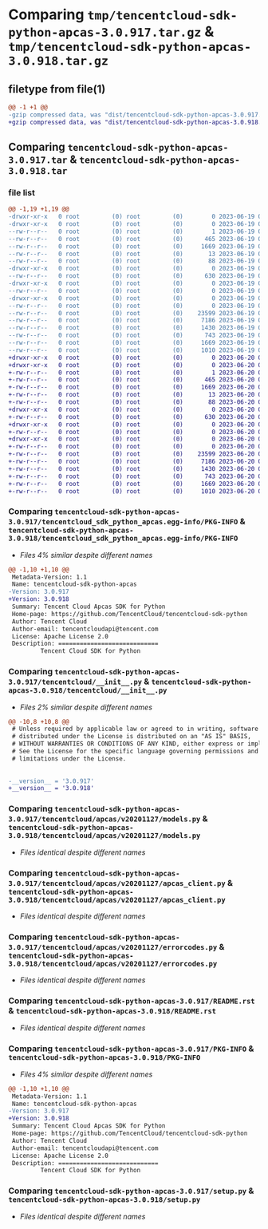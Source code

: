 # Comparing `tmp/tencentcloud-sdk-python-apcas-3.0.917.tar.gz` & `tmp/tencentcloud-sdk-python-apcas-3.0.918.tar.gz`

## filetype from file(1)

```diff
@@ -1 +1 @@
-gzip compressed data, was "dist/tencentcloud-sdk-python-apcas-3.0.917.tar", last modified: Mon Jun 19 00:17:21 2023, max compression
+gzip compressed data, was "dist/tencentcloud-sdk-python-apcas-3.0.918.tar", last modified: Tue Jun 20 02:32:29 2023, max compression
```

## Comparing `tencentcloud-sdk-python-apcas-3.0.917.tar` & `tencentcloud-sdk-python-apcas-3.0.918.tar`

### file list

```diff
@@ -1,19 +1,19 @@
-drwxr-xr-x   0 root         (0) root         (0)        0 2023-06-19 00:17:21.000000 tencentcloud-sdk-python-apcas-3.0.917/
-drwxr-xr-x   0 root         (0) root         (0)        0 2023-06-19 00:17:21.000000 tencentcloud-sdk-python-apcas-3.0.917/tencentcloud_sdk_python_apcas.egg-info/
--rw-r--r--   0 root         (0) root         (0)        1 2023-06-19 00:17:21.000000 tencentcloud-sdk-python-apcas-3.0.917/tencentcloud_sdk_python_apcas.egg-info/dependency_links.txt
--rw-r--r--   0 root         (0) root         (0)      465 2023-06-19 00:17:21.000000 tencentcloud-sdk-python-apcas-3.0.917/tencentcloud_sdk_python_apcas.egg-info/SOURCES.txt
--rw-r--r--   0 root         (0) root         (0)     1669 2023-06-19 00:17:21.000000 tencentcloud-sdk-python-apcas-3.0.917/tencentcloud_sdk_python_apcas.egg-info/PKG-INFO
--rw-r--r--   0 root         (0) root         (0)       13 2023-06-19 00:17:21.000000 tencentcloud-sdk-python-apcas-3.0.917/tencentcloud_sdk_python_apcas.egg-info/top_level.txt
--rw-r--r--   0 root         (0) root         (0)       88 2023-06-19 00:17:21.000000 tencentcloud-sdk-python-apcas-3.0.917/setup.cfg
-drwxr-xr-x   0 root         (0) root         (0)        0 2023-06-19 00:17:21.000000 tencentcloud-sdk-python-apcas-3.0.917/tencentcloud/
--rw-r--r--   0 root         (0) root         (0)      630 2023-06-19 00:17:21.000000 tencentcloud-sdk-python-apcas-3.0.917/tencentcloud/__init__.py
-drwxr-xr-x   0 root         (0) root         (0)        0 2023-06-19 00:17:21.000000 tencentcloud-sdk-python-apcas-3.0.917/tencentcloud/apcas/
--rw-r--r--   0 root         (0) root         (0)        0 2023-06-19 00:17:21.000000 tencentcloud-sdk-python-apcas-3.0.917/tencentcloud/apcas/__init__.py
-drwxr-xr-x   0 root         (0) root         (0)        0 2023-06-19 00:17:21.000000 tencentcloud-sdk-python-apcas-3.0.917/tencentcloud/apcas/v20201127/
--rw-r--r--   0 root         (0) root         (0)        0 2023-06-19 00:17:21.000000 tencentcloud-sdk-python-apcas-3.0.917/tencentcloud/apcas/v20201127/__init__.py
--rw-r--r--   0 root         (0) root         (0)    23599 2023-06-19 00:17:21.000000 tencentcloud-sdk-python-apcas-3.0.917/tencentcloud/apcas/v20201127/models.py
--rw-r--r--   0 root         (0) root         (0)     7186 2023-06-19 00:17:21.000000 tencentcloud-sdk-python-apcas-3.0.917/tencentcloud/apcas/v20201127/apcas_client.py
--rw-r--r--   0 root         (0) root         (0)     1430 2023-06-19 00:17:21.000000 tencentcloud-sdk-python-apcas-3.0.917/tencentcloud/apcas/v20201127/errorcodes.py
--rw-r--r--   0 root         (0) root         (0)      743 2023-06-19 00:17:21.000000 tencentcloud-sdk-python-apcas-3.0.917/README.rst
--rw-r--r--   0 root         (0) root         (0)     1669 2023-06-19 00:17:21.000000 tencentcloud-sdk-python-apcas-3.0.917/PKG-INFO
--rw-r--r--   0 root         (0) root         (0)     1010 2023-06-19 00:17:21.000000 tencentcloud-sdk-python-apcas-3.0.917/setup.py
+drwxr-xr-x   0 root         (0) root         (0)        0 2023-06-20 02:32:29.000000 tencentcloud-sdk-python-apcas-3.0.918/
+drwxr-xr-x   0 root         (0) root         (0)        0 2023-06-20 02:32:29.000000 tencentcloud-sdk-python-apcas-3.0.918/tencentcloud_sdk_python_apcas.egg-info/
+-rw-r--r--   0 root         (0) root         (0)        1 2023-06-20 02:32:29.000000 tencentcloud-sdk-python-apcas-3.0.918/tencentcloud_sdk_python_apcas.egg-info/dependency_links.txt
+-rw-r--r--   0 root         (0) root         (0)      465 2023-06-20 02:32:29.000000 tencentcloud-sdk-python-apcas-3.0.918/tencentcloud_sdk_python_apcas.egg-info/SOURCES.txt
+-rw-r--r--   0 root         (0) root         (0)     1669 2023-06-20 02:32:29.000000 tencentcloud-sdk-python-apcas-3.0.918/tencentcloud_sdk_python_apcas.egg-info/PKG-INFO
+-rw-r--r--   0 root         (0) root         (0)       13 2023-06-20 02:32:29.000000 tencentcloud-sdk-python-apcas-3.0.918/tencentcloud_sdk_python_apcas.egg-info/top_level.txt
+-rw-r--r--   0 root         (0) root         (0)       88 2023-06-20 02:32:29.000000 tencentcloud-sdk-python-apcas-3.0.918/setup.cfg
+drwxr-xr-x   0 root         (0) root         (0)        0 2023-06-20 02:32:29.000000 tencentcloud-sdk-python-apcas-3.0.918/tencentcloud/
+-rw-r--r--   0 root         (0) root         (0)      630 2023-06-20 02:32:29.000000 tencentcloud-sdk-python-apcas-3.0.918/tencentcloud/__init__.py
+drwxr-xr-x   0 root         (0) root         (0)        0 2023-06-20 02:32:29.000000 tencentcloud-sdk-python-apcas-3.0.918/tencentcloud/apcas/
+-rw-r--r--   0 root         (0) root         (0)        0 2023-06-20 02:32:29.000000 tencentcloud-sdk-python-apcas-3.0.918/tencentcloud/apcas/__init__.py
+drwxr-xr-x   0 root         (0) root         (0)        0 2023-06-20 02:32:29.000000 tencentcloud-sdk-python-apcas-3.0.918/tencentcloud/apcas/v20201127/
+-rw-r--r--   0 root         (0) root         (0)        0 2023-06-20 02:32:29.000000 tencentcloud-sdk-python-apcas-3.0.918/tencentcloud/apcas/v20201127/__init__.py
+-rw-r--r--   0 root         (0) root         (0)    23599 2023-06-20 02:32:29.000000 tencentcloud-sdk-python-apcas-3.0.918/tencentcloud/apcas/v20201127/models.py
+-rw-r--r--   0 root         (0) root         (0)     7186 2023-06-20 02:32:29.000000 tencentcloud-sdk-python-apcas-3.0.918/tencentcloud/apcas/v20201127/apcas_client.py
+-rw-r--r--   0 root         (0) root         (0)     1430 2023-06-20 02:32:29.000000 tencentcloud-sdk-python-apcas-3.0.918/tencentcloud/apcas/v20201127/errorcodes.py
+-rw-r--r--   0 root         (0) root         (0)      743 2023-06-20 02:32:29.000000 tencentcloud-sdk-python-apcas-3.0.918/README.rst
+-rw-r--r--   0 root         (0) root         (0)     1669 2023-06-20 02:32:29.000000 tencentcloud-sdk-python-apcas-3.0.918/PKG-INFO
+-rw-r--r--   0 root         (0) root         (0)     1010 2023-06-20 02:32:29.000000 tencentcloud-sdk-python-apcas-3.0.918/setup.py
```

### Comparing `tencentcloud-sdk-python-apcas-3.0.917/tencentcloud_sdk_python_apcas.egg-info/PKG-INFO` & `tencentcloud-sdk-python-apcas-3.0.918/tencentcloud_sdk_python_apcas.egg-info/PKG-INFO`

 * *Files 4% similar despite different names*

```diff
@@ -1,10 +1,10 @@
 Metadata-Version: 1.1
 Name: tencentcloud-sdk-python-apcas
-Version: 3.0.917
+Version: 3.0.918
 Summary: Tencent Cloud Apcas SDK for Python
 Home-page: https://github.com/TencentCloud/tencentcloud-sdk-python
 Author: Tencent Cloud
 Author-email: tencentcloudapi@tencent.com
 License: Apache License 2.0
 Description: ============================
         Tencent Cloud SDK for Python
```

### Comparing `tencentcloud-sdk-python-apcas-3.0.917/tencentcloud/__init__.py` & `tencentcloud-sdk-python-apcas-3.0.918/tencentcloud/__init__.py`

 * *Files 2% similar despite different names*

```diff
@@ -10,8 +10,8 @@
 # Unless required by applicable law or agreed to in writing, software
 # distributed under the License is distributed on an "AS IS" BASIS,
 # WITHOUT WARRANTIES OR CONDITIONS OF ANY KIND, either express or implied.
 # See the License for the specific language governing permissions and
 # limitations under the License.
 
 
-__version__ = '3.0.917'
+__version__ = '3.0.918'
```

### Comparing `tencentcloud-sdk-python-apcas-3.0.917/tencentcloud/apcas/v20201127/models.py` & `tencentcloud-sdk-python-apcas-3.0.918/tencentcloud/apcas/v20201127/models.py`

 * *Files identical despite different names*

### Comparing `tencentcloud-sdk-python-apcas-3.0.917/tencentcloud/apcas/v20201127/apcas_client.py` & `tencentcloud-sdk-python-apcas-3.0.918/tencentcloud/apcas/v20201127/apcas_client.py`

 * *Files identical despite different names*

### Comparing `tencentcloud-sdk-python-apcas-3.0.917/tencentcloud/apcas/v20201127/errorcodes.py` & `tencentcloud-sdk-python-apcas-3.0.918/tencentcloud/apcas/v20201127/errorcodes.py`

 * *Files identical despite different names*

### Comparing `tencentcloud-sdk-python-apcas-3.0.917/README.rst` & `tencentcloud-sdk-python-apcas-3.0.918/README.rst`

 * *Files identical despite different names*

### Comparing `tencentcloud-sdk-python-apcas-3.0.917/PKG-INFO` & `tencentcloud-sdk-python-apcas-3.0.918/PKG-INFO`

 * *Files 4% similar despite different names*

```diff
@@ -1,10 +1,10 @@
 Metadata-Version: 1.1
 Name: tencentcloud-sdk-python-apcas
-Version: 3.0.917
+Version: 3.0.918
 Summary: Tencent Cloud Apcas SDK for Python
 Home-page: https://github.com/TencentCloud/tencentcloud-sdk-python
 Author: Tencent Cloud
 Author-email: tencentcloudapi@tencent.com
 License: Apache License 2.0
 Description: ============================
         Tencent Cloud SDK for Python
```

### Comparing `tencentcloud-sdk-python-apcas-3.0.917/setup.py` & `tencentcloud-sdk-python-apcas-3.0.918/setup.py`

 * *Files identical despite different names*

